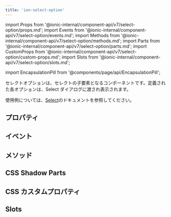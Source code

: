 ```yaml
---
title: 'ion-select-option'
---
```


import Props from '@ionic-internal/component-api/v7/select-option/props.md';
import Events from '@ionic-internal/component-api/v7/select-option/events.md';
import Methods from '@ionic-internal/component-api/v7/select-option/methods.md';
import Parts from '@ionic-internal/component-api/v7/select-option/parts.md';
import CustomProps from '@ionic-internal/component-api/v7/select-option/custom-props.md';
import Slots from '@ionic-internal/component-api/v7/select-option/slots.md';

<head>
  <title>ion-select-option: Option For a Select Dialog</title>
  <meta
    name="description"
    content="Select Optionとは？Select OptionはSelectの子要素で、定義された各オプションはSelectダイアログに渡され表示されます。"
  />
</head>

import EncapsulationPill from '@components/page/api/EncapsulationPill';

<EncapsulationPill type="shadow" />

セレクトオプションは、セレクトの子要素となるコンポーネントです。定義された各オプションは、Select ダイアログに渡され表示されます。

使用例については、[Select](./select)のドキュメントを参照してください。

## プロパティ

<Props />

## イベント

<Events />

## メソッド

<Methods />

## CSS Shadow Parts

<Parts />

## CSS カスタムプロパティ

<CustomProps />

## Slots

<Slots />
